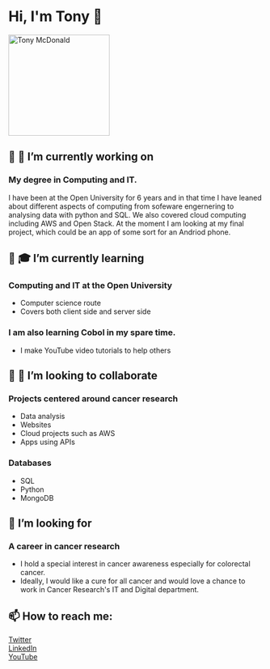  <head>
  <link rel="stylesheet" href="stylesForReadMe.css">

</head> 

# Hi, I'm Tony 👋

<!--
**ScienceTony/ScienceTony** is a ✨ _special_ ✨ repository because its `README.md` (this file) appears on your GitHub profile.

Here are some ideas to get you started:

- 🔭 I’m currently working on ...
- 🌱 I’m currently learning ...
- 👯 I’m looking to collaborate on ...
- 🤔 I’m looking for help with ...
- 💬 Ask me about ...
- 📫 How to reach me: ...
- 😄 Pronouns: ...
- ⚡ Fun fact: ...
-->
<body>
<img id="myImage" src="https://lh3.googleusercontent.com/fhOFQsq3xOB0EbtcHnSlwTQIAFQT3gEObl982LIKMy7inoWqCGkKKlZNZOktu2jZzqjxvh8GaCWZvBYixpHNomB1MsfP-k85NzjXt9r2ZNFyv5psJ5etgI3gIC97A1wkcKCw1hClacWhPW8keI2PwVFz7raC8MPiGq7EVeELItfrWJwTdmEppmYe2yOrwrl1096PVpr51lgsfcSBa702v46vB4ojseFMuYMClEeagpPZPoKFb-epvkwJbl6-YosCSZ_LTvaiQXwz0wrxQAXSV9AsJ62sxrr4mjX2zelRhUA8nPt_w67o6P_ua1U52IitOp2Aj0d9c7fkugF4PVMkzwd0aSL5c34YEeD6utvTj9EhED9K_0wAwxS9XzR5mVnLtJ_58CudKGR0XaQoAkob9T2Wa-2ouFMdGye2aD3mB15SDw5xEEeuD7qBOjKIHHJdW-eXWW8rSxO4ciE1RNnZZ-cNG9J9q5UpCIe6ttZMvltf9WZKj1ubTrQ8tEPRrhYUPqACo7N7dHbAZAx79-a6hSw5rEsXb08fsJBH32fTYUrw7-3HzhhqkSBSCsG0L4uVDMByGydWCMsN0I8e24LMgFjwcHHhqe8ouyL70NtobXyKFrSIqOlYgtwarmQKdSyRNcryS6FtiYTAX7EQkbh79nfGBSbSzvk1DPlj51fFiBiMY-KfbY-6VazQY16zAQ=s420-no?authuser=0" alt="Tony McDonald" width="200" title="Tony McDonald"/>

</body>

## 🔭 🧠 I’m currently working on 
### My degree in Computing and IT.
I have been at the Open University for 6 years and in that time I have leaned about different aspects of computing from sofeware engernering to analysing data with python and SQL. We also covered cloud computing including AWS and Open Stack.  At the moment I am looking at my final project, which could be an app of some sort for an Andriod phone. 

## 🌱 🎓 I’m currently learning
### Computing and IT at the Open University
- Computer science route
- Covers both client side and server side
### I am also learning Cobol in my spare time. 
- I make YouTube video tutorials to help others

## 👯 👀 I’m looking to collaborate 
### Projects centered around cancer research
- Data analysis
- Websites
- Cloud projects such as AWS
- Apps using APIs

### Databases
- SQL
- Python
- MongoDB

## 🤔 I’m looking for 
### A career in cancer research
- I hold a special interest in cancer awareness especially for colorectal cancer.  
- Ideally, I would like a cure for all cancer and would love a chance to work in Cancer Research's IT and Digital department. 

## 📫 How to reach me:<br>
[Twitter](https://twitter.com/ScienceTony "ScienceTony") <br>
[LinkedIn](https://www.linkedin.com/in/tony-mcdonald-sciencetony "ScienceTony") <br>
[YouTube](https://www.youtube.com/Dreamazium "Dreamazium")
